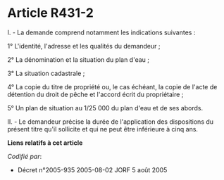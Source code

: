 # Article R431-2

I. - La demande comprend notamment les indications suivantes :

1° L'identité, l'adresse et les qualités du demandeur ;

2° La dénomination et la situation du plan d'eau ;

3° La situation cadastrale ;

4° La copie du titre de propriété ou, le cas échéant, la copie de l'acte de détention du droit de pêche et l'accord écrit du
propriétaire ;

5° Un plan de situation au 1/25 000 du plan d'eau et de ses abords.

II. - Le demandeur précise la durée de l'application des dispositions du présent titre qu'il sollicite et qui ne peut être
inférieure à cinq ans.

**Liens relatifs à cet article**

_Codifié par_:

  - Décret n°2005-935 2005-08-02 JORF 5 août 2005
